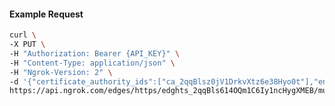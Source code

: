 <!-- Code generated for API Clients. DO NOT EDIT. -->

#### Example Request

```bash
curl \
-X PUT \
-H "Authorization: Bearer {API_KEY}" \
-H "Content-Type: application/json" \
-H "Ngrok-Version: 2" \
-d '{"certificate_authority_ids":["ca_2qqBlsz0jV1DrkvXtz6e38Hyo0t"],"enabled":true}' \
https://api.ngrok.com/edges/https/edghts_2qqBls614OQm1C6Iy1ncHygXMEB/mutual_tls
```
